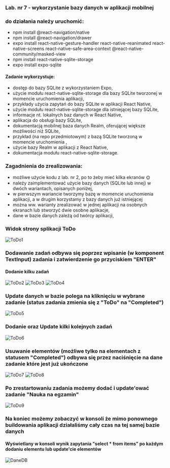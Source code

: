 ### Lab. nr 7 - wykorzystanie bazy danych w aplikacji mobilnej

### do działania należy uruchomić:
- npm install @react-navigation/native
- npm install @react-navigation/drawer
- expo install react-native-gesture-handler react-native-reanimated react-native-screens react-native-safe-area-context @react-native-community/masked-view
- npm install react-native-sqlite-storage
- expo install expo-sqlite

#### Zadanie wykorzystuje:
- dostęp do bazy SQLite z wykorzystaniem Expo,
- użycie modułu react-native-sqlite-storage dla bazy SQLite tworzonej w momencie uruchomienia aplikacji,
- przykłady użycia zapytań do bazy SQLite w aplikacji React Native,
- użycie modułu react-native-sqlite-storage dla istniejącej bazy SQLite,
- informacje nt. lokalnych baz danych w React Native,
- aplikacja do obsługi bazy SQLite,
- dokumentacją mobilnej baza danych Realm, oferującej większe możliwości niż SQLite,
- przykład (na repo przedmiotowym) z bazą SQLite tworzoną w momencie uruchomienia ,
- użycie bazy Realm w aplikacji z React Native,
- dokumentacja modułu react-native-sqlite-storage.

### Zagadnienia do zrealizowania:
- możliwe użycie kodu z lab. nr 2, po to żeby mieć kilka ekranów 🌞
- należy zaimplementować użycie bazy danych (SQLite lub innej) w dwóch wariantach, opisanych poniżej,
- w pierwszym wariancie tworzymy bazę w momencie uruchomienia aplikacji, a w drugim korzystamy z bazy danych już istniejącej
- można ww. warianty zrealizować w jednej aplikacji na osobnych ekranach lub stworzyć dwie osobne aplikacje,
- dane w bazie danych zależą od twórcy aplikacji,

### Widok strony splikacji ToDo
![ToDo1](Screenshots/ToDo1.png "ToDo1")

### Dodawanie zadań odbywa się poprzez wpisanie (w komponent TextInput) zadania i zatwierdzenie go przyciskiem "ENTER"
#### Dodanie kilku zadań
![ToDo2](Screenshots/ToDo2.png "ToDo2")
![ToDo3](Screenshots/ToDo3.png "ToDo3")
![ToDo4](Screenshots/ToDo4.png "ToDo4")

### Update danych w bazie polega na kliknięciu w wybrane zadanie (status zadania zmienia się z "ToDo" na "Completed")
![ToDo5](Screenshots/ToDo5.png "ToDo5")

### Dodanie oraz Update kilki kolejnych zadań
![ToDo6](Screenshots/ToDo6.png "ToDo6")

### Usuwanie elementów (możliwe tylko na elementach z statusem "Completed") odbywa się przez naciśnięcie na dane zadanie które jest już ukończone
![ToDo7](Screenshots/ToDo7.png "ToDo7")
![ToDo8](Screenshots/ToDo8.png "ToDo8")

### Po zrestartowaniu zadania możemy dodać i update'ować zadanie "Nauka na egzamin"
![ToDo9](Screenshots/ToDo9.png "ToDo9")

### Na koniec możemy zobaczyć w konsoli że mimo ponownego buildowania aplikacji działaliśmy cały czas na tej samej bazie danych
#### Wyświetlany w konsoli wynik zapytania "select * from items" po każdym dodaniu elementu lub update'cie elementów
![DaneDB](Screenshots/DaneDB.png "DaneDB")

